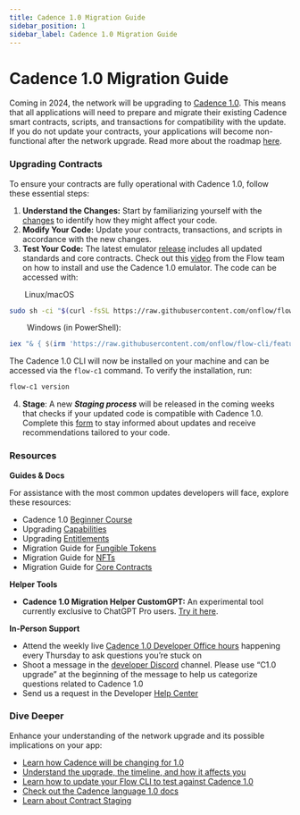```yaml
---
title: Cadence 1.0 Migration Guide
sidebar_position: 1
sidebar_label: Cadence 1.0 Migration Guide
---
```


# Cadence 1.0 Migration Guide

Coming in 2024, the network will be upgrading to [Cadence 1.0](https://flow.com/upgrade/cadence-1). This means that all applications will need to prepare and migrate their existing Cadence smart contracts, scripts, and transactions for compatibility with the update. If you do not update your contracts, your applications will become non-functional after the network upgrade. Read more about the roadmap [here](https://flow.com/upgrade/cadence-1).

### Upgrading Contracts

To ensure your contracts are fully operational with Cadence 1.0, follow these essential steps:

1. **Understand the Changes:** Start by familiarizing yourself with the [changes](https://forum.flow.com/t/update-on-cadence-1-0/5197) to identify how they might affect your code.
2. **Modify Your Code:** Update your contracts, transactions, and scripts in accordance with the new changes.
3. **Test Your Code:** The latest emulator [release](https://github.com/onflow/flow-cli/releases/tag/v1.12.0-cadence-v1.0.0-M4-2) includes all updated standards and core contracts. Check out this [video](https://www.loom.com/share/4467610b7beb4ebbaabed6b430dc25c4?sid=14ecb3e7-e933-409c-a6a4-add40c6971d0) from the Flow team on how to install and use the Cadence 1.0 emulator. The code can be accessed with:

&nbsp;&nbsp;&nbsp;&nbsp;&nbsp;&nbsp;&nbsp;Linux/macOS

```bash
sudo sh -ci "$(curl -fsSL https://raw.githubusercontent.com/onflow/flow-cli/feature/stable-cadence/install.sh)"
```

&nbsp;&nbsp;&nbsp;&nbsp;&nbsp;&nbsp;&nbsp; Windows (in PowerShell):

```powershell
iex "& { $(irm 'https://raw.githubusercontent.com/onflow/flow-cli/feature/stable-cadence/install.ps1') }"
```

The Cadence 1.0 CLI will now be installed on your machine and can be accessed via the `flow-c1` command. To verify the installation, run:

```bash
flow-c1 version
```

4. **Stage**: A new **_Staging process_** will be released in the coming weeks that checks if your updated code is compatible with Cadence 1.0. Complete this [form](https://docs.google.com/forms/d/e/1FAIpQLSfprZJLPSEAS6H7_oL0j6bzetDzkHPmDZHYAGgqAAOAdLDKqw/viewform) to stay informed about updates and receive recommendations tailored to your code.

### Resources

**Guides & Docs**

For assistance with the most common updates developers will face, explore these resources:

- Cadence 1.0 [Beginner Course](https://academy.ecdao.org/en/catalog/courses/learn-cadence-beginner-1.0)
- Upgrading [Capabilities](https://academy.ecdao.org/en/catalog/tutorials/capability-controllers)
- Upgrading [Entitlements](https://academy.ecdao.org/en/catalog/tutorials/entitlements)
- Migration Guide for [Fungible Tokens](./ft-guide.mdx)
- Migration Guide for [NFTs](./nft-guide.mdx)
- Migration Guide for [Core Contracts](./core-contracts-guide.mdx)

**Helper Tools**

- **Cadence 1.0 Migration Helper CustomGPT:** An experimental tool currently exclusive to ChatGPT Pro users. [Try it here](https://chat.openai.com/g/g-wMnnHS2Md-flow-cadence-1-0-migration-helper).

**In-Person Support**

- Attend the weekly live [Cadence 1.0 Developer Office hours](https://calendar.google.com/calendar/ical/c_47978f5cd9da636cadc6b8473102b5092c1a865dd010558393ecb7f9fd0c9ad0%40group.calendar.google.com/public/basic.ics) happening every Thursday to ask questions you’re stuck on
- Shoot a message in the [developer Discord](https://discord.com/channels/613813861610684416/621847426201944074) channel. Please use “C1.0 upgrade” at the beginning of the message to help us categorize questions related to Cadence 1.0
- Send us a request in the Developer [Help Center](https://support.flow.com/hc/en-us/requests/new)

### Dive Deeper

Enhance your understanding of the network upgrade and its possible implications on your app:

- [Learn how Cadence will be changing for 1.0](https://forum.flow.com/t/update-on-cadence-1-0/5197)
- [Understand the upgrade, the timeline, and how it affects you](https://forum.flow.com/t/cadence-1-0-upgrade-plan/5477)
- [Learn how to update your Flow CLI to test against Cadence 1.0](https://forum.flow.com/t/update-on-cadence-1-0/5197/7)
- [Check out the Cadence language 1.0 docs](https://cadencelang.dev/docs/1.0/)
- [Learn about Contract Staging](https://forum.flow.com/t/updates-to-cadence-1-0-contract-staging/5642)
